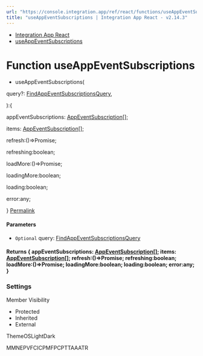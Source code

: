 ```yaml
---
url: "https://console.integration.app/ref/react/functions/useAppEventSubscriptions.html"
title: "useAppEventSubscriptions | Integration App React - v2.14.3"
---
```


- [Integration App React](https://console.integration.app/ref/react/index.html)
- [useAppEventSubscriptions](https://console.integration.app/ref/react/functions/useAppEventSubscriptions.html)

# Function useAppEventSubscriptions

- useAppEventSubscriptions(

query?: [FindAppEventSubscriptionsQuery](https://console.integration.app/ref/react/interfaces/FindAppEventSubscriptionsQuery.html),

):{

appEventSubscriptions: [AppEventSubscription](https://console.integration.app/ref/react/interfaces/AppEventSubscription.html)\[\];

items: [AppEventSubscription](https://console.integration.app/ref/react/interfaces/AppEventSubscription.html)\[\];

refresh:()=>Promise<void>;

refreshing:boolean;

loadMore:()=>Promise<void>;

loadingMore:boolean;

loading:boolean;

error:any;

} [Permalink](https://console.integration.app/ref/react/functions/useAppEventSubscriptions.html#useappeventsubscriptions)





#### Parameters



- `Optional` query: [FindAppEventSubscriptionsQuery](https://console.integration.app/ref/react/interfaces/FindAppEventSubscriptionsQuery.html)

#### Returns {  appEventSubscriptions: [AppEventSubscription](https://console.integration.app/ref/react/interfaces/AppEventSubscription.html)\[\];  items: [AppEventSubscription](https://console.integration.app/ref/react/interfaces/AppEventSubscription.html)\[\];  refresh:()=>Promise<void>;  refreshing:boolean;  loadMore:()=>Promise<void>;  loadingMore:boolean;  loading:boolean;  error:any;  }

### Settings

Member Visibility

- Protected
- Inherited
- External

ThemeOSLightDark

MMNEPVFCICPMFPCPTTAAATR